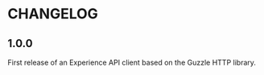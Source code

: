 CHANGELOG
=========

1.0.0
-----

First release of an Experience API client based on the Guzzle HTTP library.
